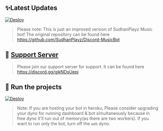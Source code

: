 

## ✨Latest Updates

[![Deploy](https://www.herokucdn.com/deploy/button.svg)](https://heroku.com/deploy?template=https://github.com/Ek21000/Discord-MusicBot)
> Please note: This is just an improved version of SudhanPlayz Music bot! The original repository can be found here https://github.com/SudhanPlayz/Discord-MusicBot


## 📝 [Support Server](https://discord.gg/a3dFG49zXS)

> Please join our support server for support. It can be found here https://discord.gg/gjkNDsUepj

## 💨 Run the projects

[![Deploy](https://www.herokucdn.com/deploy/button.svg)](https://heroku.com/deploy?template=https://github.com/Ek21000/Discord-MusicBot)
> Note: If you are hosting your bot in heroku, Please consider upgrading your dyno for running dashboard & bot simultaneously because in free dyno it'll run out of memory(as there are two workers). If you want to run only the bot, turn off the `web` dyno.


